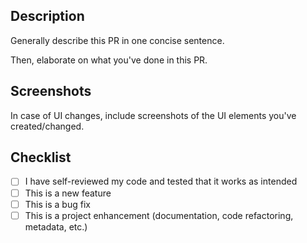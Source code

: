 ## Description

Generally describe this PR in one concise sentence.

Then, elaborate on what you've done in this PR.

## Screenshots

In case of UI changes, include screenshots of the UI elements you've created/changed.

## Checklist

- [ ] I have self-reviewed my code and tested that it works as intended
- [ ] This is a new feature
- [ ] This is a bug fix
- [ ] This is a project enhancement (documentation, code refactoring, metadata, etc.)

